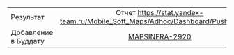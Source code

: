 | | |
|:------------- |:-------------:|
| Результат | Отчет https://stat.yandex-team.ru/Mobile_Soft_Maps/Adhoc/Dashboard/PushAudience |
| Добавление в Буддату | [MAPSINFRA-2920](https://st.yandex-team.ru/MAPSINFRA-2920)
